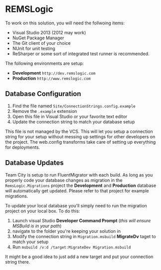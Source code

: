 REMSLogic
=========

To work on this solution, you will need the follwoing items:
* Visual Studio 2013 (2012 may work)
* NuGet Package Manager
* The Git client of your choice
* NUnit for unit testing
* ReSharper or some sort of integrated test runner is recommended.

The following environments are setup:
* **Development** `http://dev.remslogic.com`
* **Production** `http://www.remslogic.com`

Database Configuration
----------------------

1. Find the file named `Site/ConnectionStrings.config.example`
2. Remove the `.example` extension
3. Open this file in Visual Studio or your favorite text editor
4. Update the connection string to match your database setup

This file is not managed by the VCS.  This will let you setup a connection string for your setup without messing up settings for other developers on the project.  The web.config transforms take care of setting up everything for deployments.

Database Updates
-----------------

Team City is setup to run FluentMigrator with each build.  As long as you properly code your database changes as migration in the `RemsLogic.Migrations` project the **Development** and **Production** database will automatically get updated.  Please refer to that project for example migrations.

To update your local database you'll simply need to run the migration project on your local box.  To do this:
1. Launch visual Studio **Developer Command Prompt** (*this will ensure MSBuild is in your path*)
2. navigate to the folder you're keeping your solution in
3. Modify the connection string in `Migration.msbuild` **MigrateDv** taget to match your setup
4. Run `msbuild /v:d /target:MigrateDev Migration.msbuild`

It might be a good idea to just add a new target and put your connection string there.

